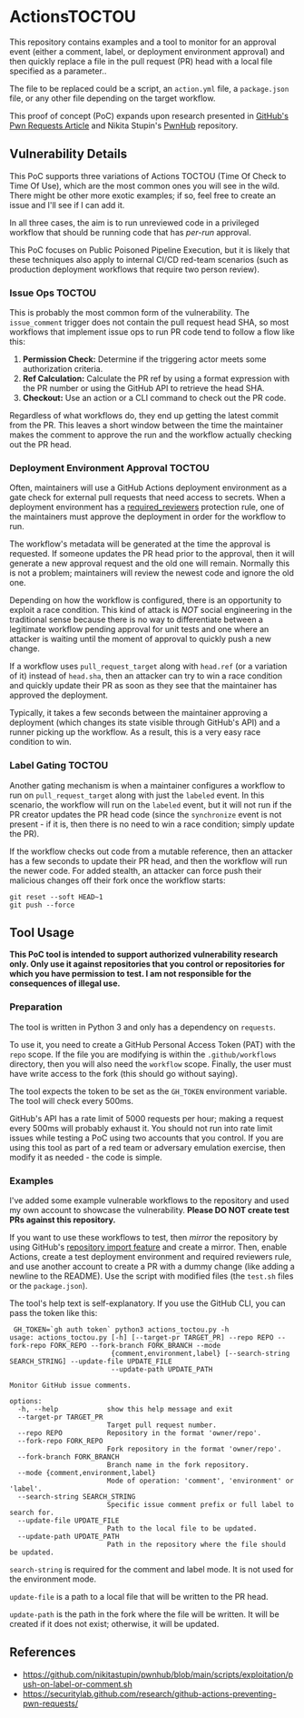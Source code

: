 # ActionsTOCTOU

This repository contains examples and a tool to monitor for an approval event (either a comment, label, or deployment environment approval) and then quickly replace a file in the pull request (PR) head with a local file specified as a parameter..

The file to be replaced could be a script, an `action.yml` file, a `package.json` file, or any other file depending on the target workflow.

This proof of concept (PoC) expands upon research presented in [GitHub's Pwn Requests Article](https://securitylab.github.com/research/github-actions-preventing-pwn-requests/) and Nikita Stupin's [PwnHub](https://github.com/nikitastupin/pwnhub) repository.

## Vulnerability Details

This PoC supports three variations of Actions TOCTOU (Time Of Check to Time Of Use), which are the most common ones you will see in the wild. There might be other more exotic examples; if so, feel free to create an issue and I'll see if I can add it.

In all three cases, the aim is to run unreviewed code in a privileged workflow that should be running code that has _per-run_ approval.

This PoC focuses on Public Poisoned Pipeline Execution, but it is likely that these techniques also apply to internal CI/CD red-team scenarios (such as production deployment workflows that require two person review).

### Issue Ops TOCTOU

This is probably the most common form of the vulnerability. The `issue_comment` trigger does not contain the pull request head SHA, so most workflows that implement issue ops to run PR code tend to follow a flow like this:

1. **Permission Check:** Determine if the triggering actor meets some authorization criteria.
2. **Ref Calculation:** Calculate the PR ref by using a format expression with the PR number or using the GitHub API to retrieve the head SHA.
3. **Checkout:** Use an action or a CLI command to check out the PR code.

Regardless of what workflows do, they end up getting the latest commit from the PR. This leaves a short window between the time the maintainer makes the comment to approve the run and the workflow actually checking out the PR head.

### Deployment Environment Approval TOCTOU

Often, maintainers will use a GitHub Actions deployment environment as a gate check for external pull requests that need access to secrets. When a deployment environment has a [required_reviewers](https://docs.github.com/en/actions/deployment/targeting-different-environments/using-environments-for-deployment#required-reviewers) protection rule, one of the maintainers must approve the deployment in order for the workflow to run.

The workflow's metadata will be generated at the time the approval is requested. If someone updates the PR head prior to the approval, then it will generate a new approval request and the old one will remain. Normally this is not a problem; maintainers will review the newest code and ignore the old one.

Depending on how the workflow is configured, there is an opportunity to exploit a race condition. This kind of attack is *NOT* social engineering in the traditional sense because there is no way to differentiate between a legitimate workflow pending approval for unit tests and one where an attacker is waiting until the moment of approval to quickly push a new change.

If a workflow uses `pull_request_target` along with `head.ref` (or a variation of it) instead of `head.sha`, then an attacker can try to win a race condition and quickly update their PR as soon as they see that the maintainer has approved the deployment.

Typically, it takes a few seconds between the maintainer approving a deployment (which changes its state visible through GitHub's API) and a runner picking up the workflow. As a result, this is a very easy race condition to win.

### Label Gating TOCTOU

Another gating mechanism is when a maintainer configures a workflow to run on `pull_request_target` along with just the `labeled` event. In this scenario, the workflow will run on the `labeled` event, but it will not run if the PR creator updates the PR head code (since the `synchronize` event is not present - if it is, then there is no need to win a race condition; simply update the PR).

If the workflow checks out code from a mutable reference, then an attacker has a few seconds to update their PR head, and then the workflow will run the newer code. For added stealth, an attacker can force push their malicious changes off their fork once the workflow starts:

```
git reset --soft HEAD~1
git push --force
```

## Tool Usage

**This PoC tool is intended to support authorized vulnerability research only. Only use it against repositories that you control or repositories for which you have permission to test. I am not responsible for the consequences of illegal use.**

### Preparation

The tool is written in Python 3 and only has a dependency on `requests`.

To use it, you need to create a GitHub Personal Access Token (PAT) with the `repo` scope. If the file you are modifying is within the `.github/workflows` directory, then you will also need the `workflow` scope. Finally, the user must have write access to the fork (this should go without saying).

The tool expects the token to be set as the `GH_TOKEN` environment variable. The tool will check every 500ms.

GitHub's API has a rate limit of 5000 requests per hour; making a request every 500ms will probably exhaust it. You should not run into rate limit issues while testing a PoC using two accounts that you control. If you are using this tool as part of a red team or adversary emulation exercise, then modify it as needed - the code is simple.

### Examples

I've added some example vulnerable workflows to the repository and used my own account to showcase the vulnerability. **Please DO NOT create test PRs against this repository.**

If you want to use these workflows to test, then _mirror_ the repository by using GitHub's [repository import feature](https://github.com/new/import) and create a mirror. Then, enable Actions, create a test deployment environment and required reviewers rule, and use another account to create a PR with a dummy change (like adding a newline to the README). Use the script with modified files (the `test.sh` files or the `package.json`).

The tool's help text is self-explanatory. If you use the GitHub CLI, you can pass the token like this:
```
 GH_TOKEN=`gh auth token` python3 actions_toctou.py -h
usage: actions_toctou.py [-h] [--target-pr TARGET_PR] --repo REPO --fork-repo FORK_REPO --fork-branch FORK_BRANCH --mode
                         {comment,environment,label} [--search-string SEARCH_STRING] --update-file UPDATE_FILE
                         --update-path UPDATE_PATH

Monitor GitHub issue comments.

options:
  -h, --help            show this help message and exit
  --target-pr TARGET_PR
                        Target pull request number.
  --repo REPO           Repository in the format 'owner/repo'.
  --fork-repo FORK_REPO
                        Fork repository in the format 'owner/repo'.
  --fork-branch FORK_BRANCH
                        Branch name in the fork repository.
  --mode {comment,environment,label}
                        Mode of operation: 'comment', 'environment' or 'label'.
  --search-string SEARCH_STRING
                        Specific issue comment prefix or full label to search for.
  --update-file UPDATE_FILE
                        Path to the local file to be updated.
  --update-path UPDATE_PATH
                        Path in the repository where the file should be updated.
```

`search-string` is required for the comment and label mode. It is not used for the environment mode.

`update-file` is a path to a local file that will be written to the PR head.

`update-path` is the path in the fork where the file will be written. It will be created if it does not exist; otherwise, it will be updated.

## References

* https://github.com/nikitastupin/pwnhub/blob/main/scripts/exploitation/push-on-label-or-comment.sh
* https://securitylab.github.com/research/github-actions-preventing-pwn-requests/
